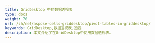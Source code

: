 ```yaml
---
title: GridDesktop 中的数据透视表
type: docs
weight: 70
url: /zh/net/aspose-cells-griddesktop/pivot-tables-in-griddesktop/
keywords: GridDesktop,数据透视表,透视
description: 本文介绍了在GridDesktop中使用数据透视表。
---
```


